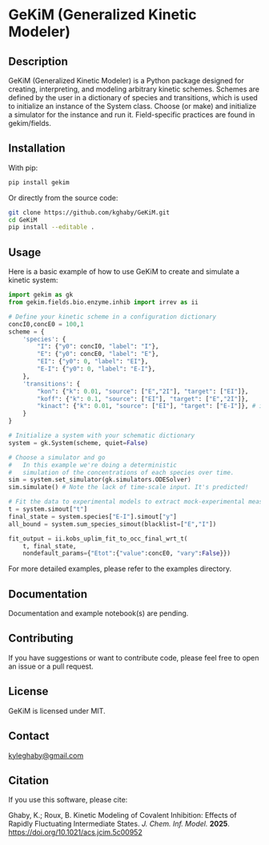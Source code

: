 # GeKiM (Generalized Kinetic Modeler)

## Description

GeKiM (Generalized Kinetic Modeler) is a Python package designed for creating, interpreting, and modeling arbitrary kinetic schemes. Schemes are defined by the user in a dictionary of species and transitions, which is used to initialize an instance of the System class. Choose (or make) and initialize a simulator for the instance and run it. Field-specific practices are found in gekim/fields.

## Installation

With pip:

```bash
pip install gekim
```

Or directly from the source code:

```bash
git clone https://github.com/kghaby/GeKiM.git
cd GeKiM
pip install --editable . 
```

## Usage

Here is a basic example of how to use GeKiM to create and simulate a kinetic system:

```python
import gekim as gk
from gekim.fields.bio.enzyme.inhib import irrev as ii 

# Define your kinetic scheme in a configuration dictionary
concI0,concE0 = 100,1
scheme = {
    'species': {
        "I": {"y0": concI0, "label": "I"},
        "E": {"y0": concE0, "label": "E"},
        "EI": {"y0": 0, "label": "EI"},
        "E-I": {"y0": 0, "label": "E-I"},
    },    
    'transitions': {
        "kon": {"k": 0.01, "source": ["E","2I"], "target": ["EI"]},
        "koff": {"k": 0.1, "source": ["EI"], "target": ["E","2I"]},
        "kinact": {"k": 0.01, "source": ["EI"], "target": ["E-I"]}, # irreversible step
    }
}

# Initialize a system with your schematic dictionary
system = gk.System(scheme, quiet=False)

# Choose a simulator and go
#   In this example we're doing a deterministic 
#   simulation of the concentrations of each species over time.
sim = system.set_simulator(gk.simulators.ODESolver)
sim.simulate() # Note the lack of time-scale input. It's predicted!

# Fit the data to experimental models to extract mock-experimental measurements
t = system.simout["t"]
final_state = system.species["E-I"].simout["y"]
all_bound = system.sum_species_simout(blacklist=["E","I"])

fit_output = ii.kobs_uplim_fit_to_occ_final_wrt_t(
    t, final_state, 
    nondefault_params={"Etot":{"value":concE0, "vary":False}})

```

For more detailed examples, please refer to the examples directory.

## Documentation

Documentation and example notebook(s) are pending.

## Contributing

If you have suggestions or want to contribute code, please feel free to open an issue or a pull request.

## License

GeKiM is licensed under MIT.

## Contact

<kyleghaby@gmail.com>

## Citation

If you use this software, please cite:

Ghaby, K.; Roux, B. Kinetic Modeling of Covalent Inhibition: Effects of Rapidly Fluctuating Intermediate States. *J. Chem. Inf. Model.* **2025**. https://doi.org/10.1021/acs.jcim.5c00952
